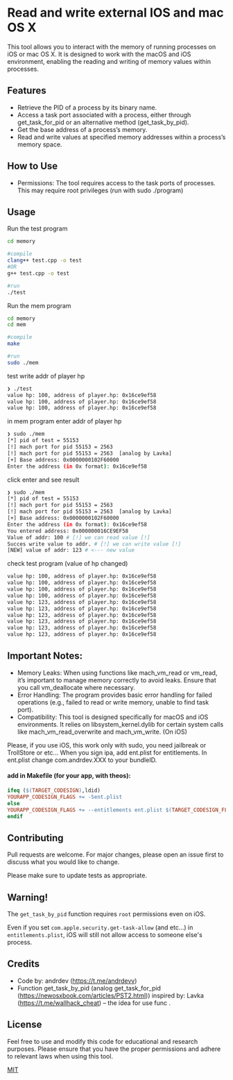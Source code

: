 # Read and write external IOS and mac OS X

This tool allows you to interact with the memory of running processes on iOS or mac OS X. It is designed to work with the macOS and iOS environment, enabling the reading and writing of memory values within processes.

## Features
- Retrieve the PID of a process by its binary name.
- Access a task port associated with a process, either through get_task_for_pid or an alternative method (get_task_by_pid).
- Get the base address of a process’s memory.
- Read and write values at specified memory addresses within a process’s memory space.


## How to Use

- Permissions: The tool requires access to the task ports of processes. This may require root privileges (run with sudo ./program)


## Usage

Run the test program
```bash
cd memory

#compile
clang++ test.cpp -o test
#OR
g++ test.cpp -o test

#run
./test
```

Run the mem program
```bash
cd memory
cd mem

#compile
make

#run
sudo ./mem
```


test write addr of player hp
```bash
❯ ./test
value hp: 100, address of player.hp: 0x16ce9ef58
value hp: 100, address of player.hp: 0x16ce9ef58
value hp: 100, address of player.hp: 0x16ce9ef58
```

in mem program enter addr of player hp
```bash
❯ sudo ./mem
[*] pid of test = 55153
[!] mach port for pid 55153 = 2563
[!] mach port for pid 55153 = 2563  [analog by Lavka]
[+] Base address: 0x0000000102F60000
Enter the address (in 0x format): 0x16ce9ef58
```

click enter and see result
```bash
❯ sudo ./mem
[*] pid of test = 55153
[!] mach port for pid 55153 = 2563
[!] mach port for pid 55153 = 2563  [analog by Lavka]
[+] Base address: 0x0000000102F60000
Enter the address (in 0x format): 0x16ce9ef58
You entered address: 0x000000016CE9EF58
Value of addr: 100 # [!] we can read value [!]
Succes write value to addr. # [!] we can write value [!]
[NEW] value of addr: 123 # <--- new value
```

check test program (value of hp changed)
```bash
value hp: 100, address of player.hp: 0x16ce9ef58
value hp: 100, address of player.hp: 0x16ce9ef58
value hp: 100, address of player.hp: 0x16ce9ef58
value hp: 100, address of player.hp: 0x16ce9ef58
value hp: 123, address of player.hp: 0x16ce9ef58
value hp: 123, address of player.hp: 0x16ce9ef58
value hp: 123, address of player.hp: 0x16ce9ef58
value hp: 123, address of player.hp: 0x16ce9ef58
value hp: 123, address of player.hp: 0x16ce9ef58
value hp: 123, address of player.hp: 0x16ce9ef58
```

## Important Notes:

- Memory Leaks: When using functions like mach_vm_read or vm_read, it’s important to manage memory correctly to avoid leaks. Ensure that you call vm_deallocate where necessary.
- Error Handling: The program provides basic error handling for failed operations (e.g., failed to read or write memory, unable to find task port).
- Compatibility: This tool is designed specifically for macOS and iOS environments. It relies on libsystem_kernel.dylib for certain system calls like mach_vm_read_overwrite and mach_vm_write. (On iOS)

Please, if you use iOS, this work only with sudo, you need jailbreak or TrollStore or etc... When you sign ipa, add ent.plist for entitlements.
In ent.plist change com.andrdev.XXX to your bundleID.

#### add in Makefile (for your app, with theos): 
```Makefile
ifeq ($(TARGET_CODESIGN),ldid)
YOURAPP_CODESIGN_FLAGS += -Sent.plist
else
YOURAPP_CODESIGN_FLAGS += --entitlements ent.plist $(TARGET_CODESIGN_FLAGS)
endif
```



## Contributing

Pull requests are welcome. For major changes, please open an issue first
to discuss what you would like to change.

Please make sure to update tests as appropriate.

## Warning!

The `get_task_by_pid` function requires `root` permissions even on iOS.

Even if you set `com.apple.security.get-task-allow` (and etc...) in `entitlements.plist`, iOS will still not allow access to someone else's process.

## Credits

- Code by: andrdev (https://t.me/andrdevv)
- Function get_task_by_pid (analog get_task_for_pid (https://newosxbook.com/articles/PST2.html)) inspired by: Lavka (https://t.me/wallhack_cheat)  – the idea for use func .

## License
Feel free to use and modify this code for educational and research purposes. Please ensure that you have the proper permissions and adhere to relevant laws when using this tool.

[MIT](https://choosealicense.com/licenses/mit/)
